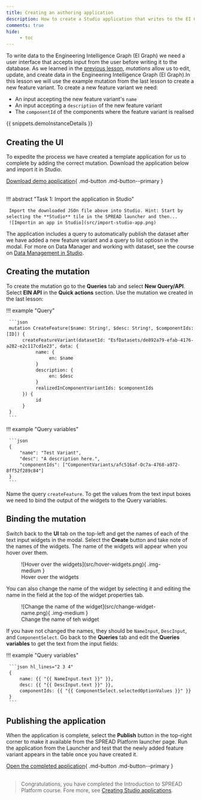 ```yaml
---
title: Creating an authoring application
description: How to create a Studio application that writes to the EI Graph.
comments: true
hide:
     - toc
---
```


To write data to the Engineering Intelligence Graph (EI Graph) we need a user interface that accepts input from the user before writing it to the database. As we learned in the [previous lesson](understanding-graphql-mutations.md), _mutations_ allow us to edit, update, and create data in the Engineering Intelligence Graph (EI Graph).In this lesson we will use the example mutation from the last lesson to create a new feature variant. To create a new feature variant we need:

* An input accepting the new feature variant's `name`
* An input accepting a `description` of the new feature variant
* The `componentId` of the components where the feature variant is realised

{{ snippets.demoInstanceDetails }}

## Creating the UI

To expedite the process we have created a template application for us to complete by adding the correct mutation. Download the application below and import it in Studio.

[Download demo application](src/demo-app.json){ .md-button .md-button--primary }
<br>
<br>

!!! abstract "Task 1: Import the application in Studio"

     Import the downloaded JSOn file above into Studio. Hint: Start by selecting the **Studio** tile in the SPREAD launcher and then...
     ![Importin an app in Studio](src/import-studio-app.png)

The application includes a query to automatically publish the dataset after we have added a new feature variant and a query to list optiosn in the modal. For more on Data Manager and working with dataset, see the course on  [Data Management in Studio]().

## Creating the mutation

To create the mutation go to the **Queries** tab and select **New Query/API**. Select **EIN API** in the **Quick actions** section. Use the mutation we created in the last lesson:

<div class='grid' markdown>

!!! example "Query"

     ```json
     mutation CreateFeature($name: String!, $desc: String!, $componentIds: [ID]) {
          createFeatureVariant(datasetId: "EsfDatasets/de892a79-efab-4176-a282-e2c117cd1e23", data: {
               name: {
                    en: $name
               }
               description: {
                    en: $desc
               }
               realizedInComponentVariantIds: $componentIds
          }) {
               id
          }
     }
     ```
     
!!! example "Query variables"

     ```json
     {
	     "name": "Test Variant",
	     "desc": "A description here.",
	     "componentIds": ["ComponentVariants/afc516af-Oc7a-4768-a972-8ff52f289c84"]
     }
     ```
</div>

Name the query `createFeature`. To get the values from the text input boxes we need to bind the output of the widgets to the Query variables.

## Binding the mutation

Switch back to the **UI** tab on the top-left and get the names of each of the text input widgets in the modal. Select the **Create** button and take note of the names of the widgets. The name of the widgets will appear when you hover over them.

<figure markdown="span">
     ![Hover over the widgets](src/hover-widgets.png){ .img-medium }
     <figcaption>Hover over the widgets</figcaption>
</figure>

You can also change the name of the widget by selecting it and editing the name in the field at the top of the widget properties tab.

<figure markdown="span">
     ![Change the name of the widget](src/change-widget-name.png){ .img-medium }
     <figcaption>Change the name of teh widget</figcaption>
</figure>

If you have not changed the names, they should be `NameInput`, `DescInput`, and `ComponentSelect`. Go back to the **Queries** tab and edit the **Queries variables** to get the text from the input fields:

!!! example "Query variables"

     ```json hl_lines="2 3 4"
     {
	     name: {{ "{{ NameInput.text }}" }},
	     desc: {{ "{{ DescInput.text }}" }},
	     componentIds: {{ "{{ ComponentSelect.selectedOptionValues }}" }}
     }
     ```

## Publishing the application

When the application is complete, select the **Publish** button in the top-right corner to make it available from the SPREAD Platform launcher page. Run the application from the Launcher and test that the newly added feature variant appears in the table once you have created it. 

[Open the completed application](https://studio.app.spread.ai/app/example-app/page1-677fc78197809505bda97461){ .md-button .md-button--primary }
<br>
<br>

<blockquote class="next-lesson">Congratulations, you have completed the Introduction to SPREAD Platform course. Fore more, see <a href="/platform-tools/using-studio/creating-studio-applications.html">Creating Studio applications</a>.</blockquote>
